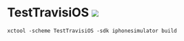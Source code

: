 TestTravisiOS ![](https://travis-ci.org/ountzza/TestTravisiOS.svg)
=============

```
xctool -scheme TestTravisiOS -sdk iphonesimulator build
```
